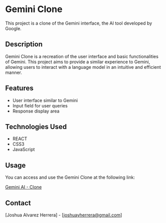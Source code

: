 # Gemini Clone

This project is a clone of the Gemini interface, the AI tool developed by Google.

## Description

Gemini Clone is a recreation of the user interface and basic functionalities of Gemini. This project aims to provide a similar experience to Gemini, allowing users to interact with a language model in an intuitive and efficient manner.

## Features

- User interface similar to Gemini
- Input field for user queries
- Response display area

## Technologies Used

- REACT
- CSS3
- JavaScript

## Usage

You can access and use the Gemini Clone at the following link:

[Gemini AI - Clone](https://joshuayherrera.github.io/gemini-clone/)

## Contact

[Joshua Alvarez Herrera] - [joshuayherrera@gmail.com]
